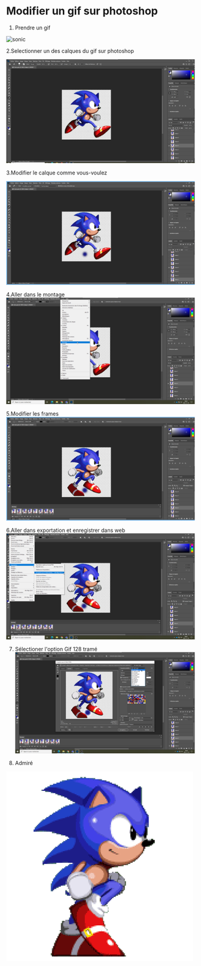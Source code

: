 # Modifier un gif sur photoshop

1. Prendre un gif

![sonic](https://static.wikia.nocookie.net/the-ancient-ones/images/3/38/Sonic.gif/revision/latest?cb=20160313165427)

2.Selectionner un des calques du gif sur photoshop

![image 2](https://raw.githubusercontent.com/Hunter-Dylan/Pr-sentation/main/media/image%202.png)

3.Modifier le calque comme vous-voulez

![image 3](https://raw.githubusercontent.com/Hunter-Dylan/Pr-sentation/main/media/image%203.png)

4.Aller dans le montage
![image 4](https://raw.githubusercontent.com/Hunter-Dylan/Pr-sentation/main/media/image%204.png)

5.Modifier les frames
![image 5](https://raw.githubusercontent.com/Hunter-Dylan/Pr-sentation/main/media/image%205.png)

6.Aller dans exportation et enregistrer dans web
![image 6](https://raw.githubusercontent.com/Hunter-Dylan/Pr-sentation/main/media/image%206.png)

7. Sélectioner l'option Gif 128 tramé
![image 7](https://raw.githubusercontent.com/Hunter-Dylan/Pr-sentation/main/media/image%207.png)

8. Admiré

![Sonic-complete.gif](https://raw.githubusercontent.com/Hunter-Dylan/Pr-sentation/main/media/Sonic-complete.gif)
